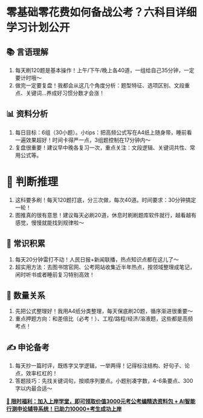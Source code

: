 # 零基础零花费如何备战公考？六科目详细学习计划公开

## 📚 言语理解
1. 每天刷120题是基本操作！上午/下午/晚上各40道，一组给自己35分钟，一定要计时哦～
2. 做完一定要复盘！我都会从这几个角度分析：题型特征、选项区别、文段重点、关键词...养成好习惯分数才会涨！

## 📊 资料分析
1. 每日目标：6组（30小题）。小tips：把高频公式写在A4纸上随身带，睡前看一遍效果超好！时间卡得严一点，3组题控制在17分钟内～
2. 复盘很重要！建议早中晚各复习一次，重点关注：文段逻辑、关键词共性、常用公式等。

# 🧩 判断推理
1. 这科要多刷！每天120题打底，分三次做，每次40道。时间要求：30分钟搞定一轮！
2. 图推真的很有意思！建议每天必刷20道，休息时刷刷题库软件就行，越看越有感觉，慢慢就能找到规律啦～

## 📰 常识积累
1. 每天20分钟雷打不动！人民日报+新闻联播，热点知识点都在这儿了～
2. 超实用方法：去图书馆官网、公考网站收集近半年热点，按领域整理成笔记，闲时听书或者睡前复习特别高效！

## 🔢 数量关系
1. 先把公式整理好！我用A4纸分类整理，每天保底刷20题，循序渐进很重要～
2. 重点押题方向：和差倍比（必考！）、工程/路程/经济/溶液题，这些都是高频考点！

## ✍️ 申论备考
1. 每天抄一篇时评，既练字又学逻辑，一举两得！记得标注结构、好句子、论点，效率杠杠的！
2. 答题技巧：先找关键词句，按顺序列要点。小题别凑字数，4-6条要点、300字以内最合适～

**[🎁 限时福利：加入上岸学堂，即可领取价值3000元考公考编精选资料包 + AI智能行测申论辅导系统！已助力10000+考生成功上岸](https://gongkaoshangan.com)**